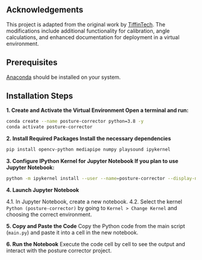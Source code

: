 ## Acknowledgements
This project is adapted from the original work by [TiffinTech](https://github.com/TiffinTech/posture-corrector). The modifications include additional functionality for calibration, angle calculations, and enhanced documentation for deployment in a virtual environment.

## Prerequisites
[Anaconda](https://www.anaconda.com/) should be installed on your system.

## Installation Steps

**1. Create and Activate the Virtual Environment Open a terminal and run:**
```bash
conda create --name posture-corrector python=3.8 -y
conda activate posture-corrector
```

**2. Install Required Packages Install the necessary dependencies**
```bash
pip install opencv-python mediapipe numpy playsound ipykernel
```

**3. Configure IPython Kernel for Jupyter Notebook If you plan to use Jupyter Notebook:**
```bash
python -m ipykernel install --user --name=posture-corrector --display-name "Python (posture-corrector)"
```

**4. Launch Jupyter Notebook**

  4.1. In Jupyter Notebook, create a new notebook.
  4.2. Select the kernel `Python (posture-corrector)` by going to `Kernel > Change Kernel` and choosing the correct environment.

**5. Copy and Paste the Code**
Copy the Python code from the main script (`main.py`) and paste it into a cell in the new notebook.

**6. Run the Notebook**
Execute the code cell by cell to see the output and interact with the posture corrector project.

